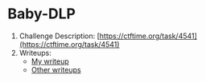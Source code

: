 # Baby-DLP
  
1. Challenge Description: [https://ctftime.org/task/4541](https://ctftime.org/task/4541)
2. Writeups:
   * [My writeup](https://github.com/ashutosh1206/Crypto-CTF-Writeups/tree/master/2017/Tokyo-Westerns-CTF/baby-dlp)
   * [Other writeups](https://ctftime.org/task/4541)